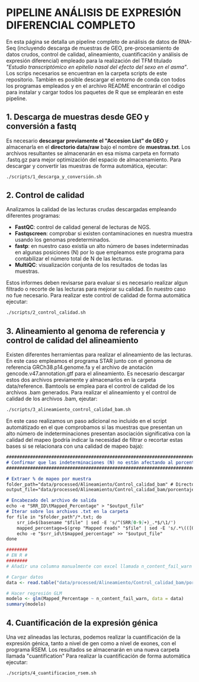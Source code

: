 # PIPELINE ANÁLISIS DE EXPRESIÓN DIFERENCIAL COMPLETO
En esta página se detalla un pipeline completo de análisis de datos de RNA-Seq (incluyendo descarga de muestras de GEO, pre-procesamiento de datos crudos, control de calidad, alineamiento, cuantificación y análisis de expresión diferencial) empleado para la realización del TFM titulado *"Estudio transcriptómico en epitelio nasal del efecto del sexo en el asma"*.
Los scrips necesarios se encuentran en la carpeta scripts de este repositorio. También es posible descargar el entorno de conda con todos los programas empleados y en el archivo README encontrarán el código para instalar y cargar todos los paquetes de R que se emplearán en este pipeline.
## 1. Descarga de muestras desde GEO y conversión a fastq
Es necesario **descargar previamente el "Accesion List" de GEO** y almacenarla en el **directorio data/raw** bajo el nombre de **muestras.txt**. Los archivos resultantes se almacenarán en esa misma carpeta en formato .fastq.gz para mejor optimización del espacio de almacenamiento. Para descargar y convertir las muestras de forma automática, ejecutar:
```markdown
./scripts/1_descarga_y_conversión.sh
```
## 2. Control de calidad
Analizamos la calidad de las lecturas crudas descargadas empleando diferentes programas:
- **FastQC**: control de calidad general de lecturas de NGS.
- **Fastqscreen**: comprobar si existen contaminaciones en nuestra muestra usando los genomas predeterminados.
- **fastp**: en nuestro caso existía un alto número de bases indeterminadas en algunas posiciones (N) por lo que empleamos este programa para contabilizar el número total de N de las lecturas.
- **MultiQC**: visualización conjunta de los resultados de todas las muestras.

Estos informes deben revisarse para evaluar si es necesario realizar algun filtrado o recorte de las lecturas para mejorar su calidad. En nuestro caso no fue necesario.
Para realizar este control de calidad de forma automática ejecutar:
```markdown
./scripts/2_control_calidad.sh
```
## 3. Alineamiento al genoma de referencia y control de calidad del alineamiento
Existen diferentes herramientas para realizar el alineamiento de las lecturas. En este caso empleamos el programa STAR junto con el genoma de referencia GRCh38.p14.genome.fa y el archivo de anotación gencode.v47.annotation.gtf para el alineamiento. Es necesario descargar estos dos archivos previamente y almacenarlos en la carpeta data/reference. Bamtools se emplea para el control de calidad de los archivos .bam generados.
Para realizar el alineamiento y el control de calidad de los archivos .bam, ejeutar:
```markdown
./scripts/3_alineamiento_control_calidad_bam.sh
```

En este caso realizamos un paso adicional no incluido en el script automátizado en el que comprobamos si las muestras que presentan un alto número de indeterminaciones presentan asociación significativa con la calidad del mapeo (podría indicar la necesidad de filtrar o recortar estas bases si se relacionara con una calidad de mapeo baja): 
```markdown
#####################################################################################
# Confirmar que las indeterminaciones (N) no están afectando al porcentaje de mapeo #
#####################################################################################

# Extraer % de mapeo por muestra
folder_path="data/processed/Alineamiento/Control_calidad_bam" # Directorio donde se encuentran los archivos de salida de Bamtools
output_file="data/processed/Alineamiento/Control_calidad_bam/porcentaje_mapeo.txt" # Fichero donde se almacenarán los porcentajes de mapeo de cada muestra

# Encabezado del archivo de salida
echo -e "SRR_ID\tMapped_Percentage" > "$output_file"
# Iterar sobre los archivos .txt en la carpeta
for file in "$folder_path"/*.txt; do
    srr_id=$(basename "$file" | sed -E 's/^(SRR[0-9]+)_.*$/\1/')
    mapped_percentage=$(grep "Mapped reads" "$file" | sed -E 's/.*\(([0-9]+\.[0-9]+)%\).*/\1/')
    echo -e "$srr_id\t$mapped_percentage" >> "$output_file"
done
```
```r
########
# EN R #
########
# Añadir una columna manualmente con excel llamada n_content_fail_warn que indique que muestras presentan un "Warn" o "Fail" en el contenido de N del reporte de FastQC. Poner 1 si lo tienen y 0 si no.

# Cargar datos
data <- read.table("data/processed/Alineamiento/Control_calidad_bam/porcentaje_mapeo.txt", header = TRUE, sep = "\t", stringsAsFactors = FALSE)

# Hacer regresión GLM
modelo <- glm(Mapped_Percentage ~ n_content_fail_warn, data = data)
summary(modelo)
```
## 4. Cuantificación de la expresión génica
Una vez alineadas las lecturas, podemos realizar la cuantificación de la expresión génica, tanto a nivel de gen como a nivel de exones, con el programa RSEM. Los resultados se almacenarán en una nueva carpeta llamada "cuantification" Para realizar la cuantificación de forma automática ejecutar:
```markdown
./scripts/4_cuantificacion_rsem.sh
```

